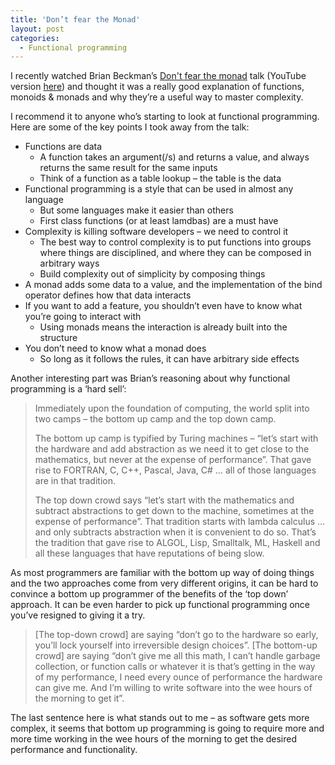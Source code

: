 ```yaml
---
title: 'Don’t fear the Monad'
layout: post
categories:
  - Functional programming
---
```


I recently watched Brian Beckman’s [Don't fear the monad](http://channel9.msdn.com/shows/Going+Deep/Brian-Beckman-Dont-fear-the-Monads/) talk (YouTube version [here](href="http://www.youtube.com/watch?v=ZhuHCtR3xq8)) and thought it was a really good explanation of functions, monoids & monads and why they’re a useful way to master complexity.

I recommend it to anyone who’s starting to look at functional programming. Here are some of the key points I took away from the talk:

  * Functions are data 
      * A function takes an argument(/s) and returns a value, and always returns the same result for the same inputs
      * Think of a function as a table lookup – the table is the data
  * Functional programming is a style that can be used in almost any language 
      * But some languages make it easier than others
      * First class functions (or at least lamdbas) are a must have
  * Complexity is killing software developers – we need to control it 
      * The best way to control complexity is to put functions into groups where things are disciplined, and where they can be composed in arbitrary ways
      * Build complexity out of simplicity by composing things
  * A monad adds some data to a value, and the implementation of the bind operator defines how that data interacts
  * If you want to add a feature, you shouldn’t even have to know what you’re going to interact with 
      * Using monads means the interaction is already built into the structure
  * You don’t need to know what a monad does
      * So long as it follows the rules, it can have arbitrary side effects

Another interesting part was Brian’s reasoning about why functional programming is a ‘hard sell’:

> Immediately upon the foundation of computing, the world split into two camps – the bottom up camp and the top down camp.
> 
> The bottom up camp is typified by Turing machines – “let’s start with the hardware and add abstraction as we need it to get close to the mathematics, but never at the expense of performance”. That gave rise to FORTRAN, C, C++, Pascal, Java, C# … all of those languages are in that tradition.
> 
> The top down crowd says “let’s start with the mathematics and subtract abstractions to get down to the machine, sometimes at the expense of performance”. That tradition starts with lambda calculus … and only subtracts abstraction when it is convenient to do so. That’s the tradition that gave rise to ALGOL, Lisp, Smalltalk, ML, Haskell and all these languages that have reputations of being slow.

As most programmers are familiar with the bottom up way of doing things and the two approaches come from very different origins, it can be hard to convince a bottom up programmer of the benefits of the ‘top down’ approach. It can be even harder to pick up functional programming once you’ve resigned to giving it a try.

> [The top-down crowd] are saying “don’t go to the hardware so early, you’ll lock yourself into irreversible design choices”. [The bottom-up crowd] are saying “don’t give me all this math, I can’t handle garbage collection, or function calls or whatever it is that’s getting in the way of my performance, I need every ounce of performance the hardware can give me. And I’m willing to write software into the wee hours of the morning to get it”.

The last sentence here is what stands out to me – as software gets more complex, it seems that bottom up programming is going to require more and more time working in the wee hours of the morning to get the desired performance and functionality.